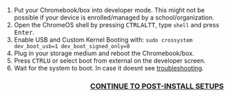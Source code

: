1. Put your Chromebook/box into developer mode. This might not be possible if your device is enrolled/managed by a school/organization.
2. Open the ChromeOS shell by pressing <kbd>CTRL</kbd><kbd>ALT</kbd><kbd>T</kbd>, type `shell` and press <kbd>Enter</kbd>.
3. Enable USB and Custom Kernel Booting with: `sudo crossystem dev_boot_usb=1 dev_boot_signed_only=0`
4. Plug in your storage medium and reboot the Chromebook/box.
5. Press <kbd>CTRL</kbd><kbd>U</kbd> or select boot from external on the developer screen.
6. Wait for the system to boot. In case it doesnt see [troubleshooting](troubleshooting).

<h3 align="right"><a href="Post‐install-setups">CONTINUE TO POST-INSTALL SETUPS</a></h3>